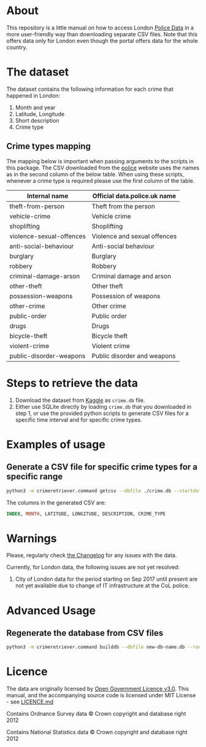 # About
This repository is a little manual on how to access London [Police Data](https://data.police.uk/) in a more user-friendly way than downloading separate CSV files. Note that this offers data only for London even though the portal offers data for the whole country.

# The dataset
The dataset contains the following information for each crime that happened in London:
1. Month and year
2. Latitude, Longitude
3. Short description
4. Crime type

## Crime types mapping

The mapping below is important when passing arguments to the scripts in this package. The CSV downloaded from the [police](data.police.uk)
website uses the names as in the second column of the below table. When using these scripts, whenever a crime type is required
please use the first column of the table.


| Internal name               |         Official data.police.uk name   |
| --------------------------- | -------------------------------------- |
| theft-from-person           |         Theft from the person          |
| vehicle-crime               |         Vehicle crime                  |
| shoplifting                 |         Shoplifting                    |
| violence-sexual-offences    |         Violence and sexual offences   |
| anti-social-behaviour       |         Anti-social behaviour          |
| burglary                    |         Burglary                       |
| robbery                     |         Robbery                        |
| criminal-damage-arson       |         Criminal damage and arson      |
| other-theft                 |         Other theft                    |
| possession-weapons          |         Possession of weapons          |
| other-crime                 |         Other crime                    |
| public-order                |         Public order                   |
| drugs                       |         Drugs                          |
| bicycle-theft               |         Bicycle theft                  |
| violent-crime               |         Violent crime                  |
| public-disorder-weapons     |         Public disorder and weapons    |
        

# Steps to retrieve the data
1. Download the dataset from [Kaggle](https://kaggle.com/jp2011/london-crime) as `crime.db` file.
2. Either use SQLite directly by loading `crime.db` that you downloaded in step 1, or use the provided python scripts to generate CSV files for a specific time interval and for specific crime types.

# Examples of usage

## Generate a CSV file for specific crime types for a specific range
```bash
python3 -m crimeretriever.command getcsv --dbfile ./crime.db --startdate 2015-01-01 --enddate 2015-01-31 --crimetypes burglary theft-from-person --outfile 'export.csv'
```

The columns in the generated CSV are: 
```sql
INDEX, MONTH, LATITUDE, LONGITUDE, DESCRIPTION, CRIME_TYPE
```


# Warnings
Please, regularly check [the Changelog](https://data.police.uk/changelog/) for any issues with the data.

Currently, for London data, the following issues are not yet resolved:
1. City of London data for the period starting on Sep 2017 until present are not yet available due to change of IT infrastructure at the CoL police.

# Advanced Usage
## Regenerate the database from CSV files
```bash
python3 -m crimeretriever.command builddb --dbfile new-db-name.db --rootpath ./path-to-folder-with-uk-police-csvs
```

# Licence
The data are originally licensed by [Open Government Licence v3.0](https://www.nationalarchives.gov.uk/doc/open-government-licence/version/3/). This manual, and the accompanying source code is licensed under MIT License - see [LICENCE.md](./LICENCE.md)


Contains Ordnance Survey data © Crown copyright and database right 2012

Contains National Statistics data © Crown copyright and database right 2012
